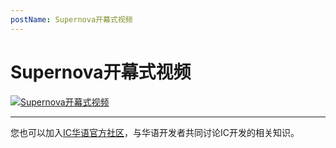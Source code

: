 ```yaml
---
postName: Supernova开幕式视频
---
```


# Supernova开幕式视频

[![Supernova开幕式视频](/Supernova/supernovaopen.jpg)](https://www.bilibili.com/video/BV1fF411V7X8?share_source=copy_web)

---
您也可以加入[IC华语官方社区](https://t.me/+VdtEpjp34AQ2OWJl)，与华语开发者共同讨论IC开发的相关知识。
